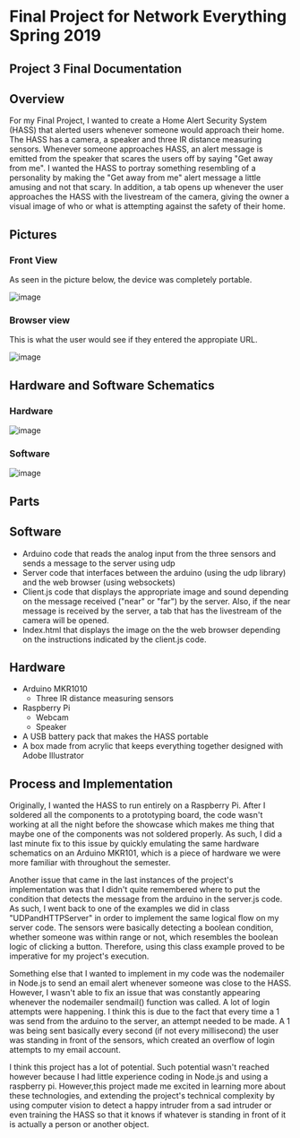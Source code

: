 # Final Project for Network Everything Spring 2019

## Project 3 Final Documentation

## Overview

For my Final Project, I wanted to create a Home Alert Security System (HASS) that alerted users whenever someone would approach their home. The HASS has a camera, a speaker and three IR distance measuring sensors. Whenever someone approaches HASS, an alert message is emitted from the speaker that scares the users off by saying &quot;Get away from me&quot;. I wanted the HASS to portray something resembling of a personality by making the &quot;Get away from me&quot; alert message a little amusing and not that scary. In addition, a tab opens up whenever the user approaches the HASS with the livestream of the camera, giving the owner a visual image of who or what is attempting against the safety of their home.

## Pictures

### Front View

As seen in the picture below, the device was completely portable. 

![image](https://github.com/jgarcia1599/Network-Everything/blob/master/Final%20Project/Picture/IMG-0212.JPG)

### Browser view

This is what the user would see if they entered the appropiate URL.

![image](https://github.com/jgarcia1599/Network-Everything/blob/master/Final%20Project/Picture/IMG-0214.JPG)

## Hardware and Software Schematics

### Hardware
   
![image](https://github.com/jgarcia1599/Network-Everything/blob/master/Final%20Project/Picture/IMG-0272.JPG)

### Software  
   
![image](https://github.com/jgarcia1599/Network-Everything/blob/master/Final%20Project/Picture/IMG-0273.JPG)

## Parts

## Software

- Arduino code that reads the analog input from the three sensors and sends a message to the server using udp
- Server code that interfaces between the arduino (using the udp library) and the web browser (using websockets)
- Client.js code that displays the appropriate image and sound depending on the message received (&quot;near&quot; or &quot;far&quot;) by the server. Also, if the near message is received by the server, a tab that has the livestream of the camera will be opened.
- Index.html that displays the image on the the web browser depending on the instructions indicated by the client.js code.

## Hardware

- Arduino MKR1010
  - Three IR distance measuring sensors
- Raspberry Pi
  - Webcam
  - Speaker
- A USB battery pack that makes the HASS portable
- A box made from  acrylic that keeps everything together designed with Adobe Illustrator

## Process and Implementation

Originally, I wanted the HASS to run entirely on a Raspberry Pi. After I soldered all the components to a prototyping board, the code wasn&#39;t working at all the night before the showcase which makes me thing that maybe one of the components was not soldered properly. As such, I did a last minute fix to this issue by quickly emulating the same hardware schematics on an Arduino MKR101, which is a piece of hardware we were more familiar with throughout the semester.

Another issue that came in the last instances of the project&#39;s implementation was that I didn&#39;t quite remembered where to put the condition that detects the message from the arduino in the server.js code. As such, I went back to one of the examples we did in class &quot;UDPandHTTPServer&quot; in order to implement the same logical flow on my server code. The sensors were basically detecting a boolean condition, whether someone was within range or not, which resembles the boolean logic of clicking a button. Therefore, using this class example proved to be imperative for my project&#39;s execution.

Something else that I wanted to implement in my code was the nodemailer in Node.js to send an email alert whenever someone was close to the HASS. However, I wasn&#39;t able to fix an issue that was constantly appearing whenever the nodemailer sendmail() function was called. A lot of login attempts were happening. I think this is due to the fact that every time a 1 was send from the arduino to the server, an attempt needed to be made. A 1 was being sent basically every second (if not every millisecond) the user was standing in front of the sensors, which created an overflow of login attempts to my email account.

I think this project has a lot of potential. Such potential wasn&#39;t reached however because I had little experience coding in Node.js and using a raspberry pi. However,this project made me excited in learning more about these technologies, and extending the project&#39;s technical complexity by using computer vision to detect a happy intruder from a sad intruder or even training the HASS so that it knows if whatever is standing in front of it is actually a person or another object.
